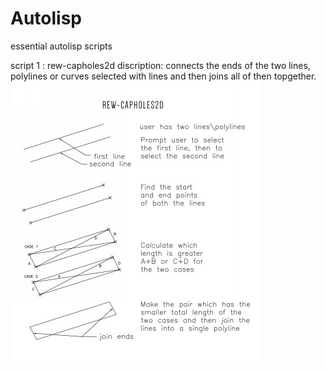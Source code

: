 # Autolisp
essential autolisp scripts

script 1   : rew-capholes2d 
discription: connects the ends of the two lines, polylines or curves selected with lines and then joins all of then topgether. 
![rew-capholes2d](rew-capholes2d-small400.jpg?raw=true "rew-capholes2d")
